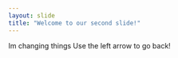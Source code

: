 ```yaml
---
layout: slide
title: "Welcome to our second slide!"
---
```

Im changing things
Use the left arrow to go back!
